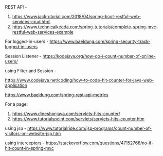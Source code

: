 REST API - 

1) https://www.jackrutorial.com/2018/04/spring-boot-restful-web-services-crud.html
2) https://www.technicalkeeda.com/spring-tutorials/complete-spring-mvc-restful-web-services-example

For logged-in-users - https://www.baeldung.com/spring-security-track-logged-in-users

Session Listener - https://kodejava.org/how-do-i-count-number-of-online-users/

using Filter and Session - 

https://www.codejava.net/coding/how-to-code-hit-counter-for-java-web-application

https://www.baeldung.com/spring-rest-api-metrics

For a page: 

1) https://www.dineshonjava.com/servlets-hits-counter/
2) https://www.tutorialspoint.com/servlets/servlets-hits-counter.htm

using jsp - https://www.tutorialride.com/jsp-programs/count-number-of-visitors-on-website-jsp.htm

using interceptors - https://stackoverflow.com/questions/47152766/no-if-hit-count-in-spring-mvc
